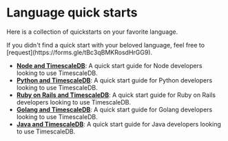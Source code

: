 # Language quick starts

Here is a collection of quickstarts on your favorite language.

<highlight type="warning">
If you didn't find a quick start with your beloved language,
feel free to [request](https://forms.gle/tBc3qBMKRosdHrGG9).
</highlight>


- **[Node and TimescaleDB][node-quickstart]**: A quick start guide for Node developers looking to use TimescaleDB.
- **[Python and TimescaleDB][python-quickstart]**: A quick start guide for Python developers looking to use TimescaleDB.
- **[Ruby on Rails and TimescaleDB][ruby-quickstart]**: A quick start guide for Ruby on Rails developers looking to use TimescaleDB.
- **[Golang and TimescaleDB][go-quickstart]**: A quick start guide for Golang developers looking to use TimescaleDB.
- **[Java and TimescaleDB][java-quickstart]**: A quick start guide for Java developers looking to use TimescaleDB.


[node-quickstart]: /quick-start/node
[python-quickstart]: /quick-start/python
[ruby-quickstart]: /quick-start/ruby
[go-quickstart]: /quick-start/golang
[java-quickstart]: /quick-start/java
